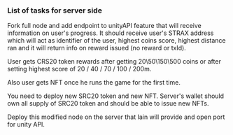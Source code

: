 ### List of tasks for server side

Fork full node and add endpoint to unityAPI feature that will receive information on user's progress. It should receive user's STRAX address which will act as identifier of the user, highest coins score, highest distance ran and it will return info on reward issued (no reward or txId). 

User gets CRS20 token rewards after getting 20\50\150\500 coins or after setting highest score of 20 / 40 / 70 / 100 / 200m.

Also user gets NFT once he runs the game for the first time. 



You need to deploy new SRC20 token and new NFT. Server's wallet should own all supply of SRC20 token and should be able to issue new NFTs. 



Deploy this modified node on the server that Iain will provide and open port for unity API. 

